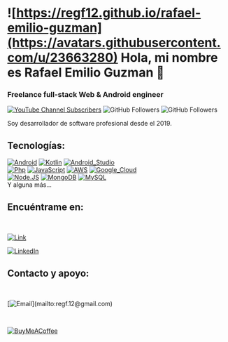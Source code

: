 # ![https://regf12.github.io/rafael-emilio-guzman](https://avatars.githubusercontent.com/u/23663280) Hola, mi nombre es Rafael Emilio Guzman 👋
### Freelance full-stack Web & Android engineer

[![YouTube Channel Subscribers](https://img.shields.io/youtube/channel/subscribers/UCdxI5ohbMIuZcZzDv1CrxMQ?style=social)](https://youtube.com/rafael-emilio-guzman?sub_confirmation=1)
![GitHub Followers](https://img.shields.io/github/followers/regf12?style=social)
![GitHub Followers](https://img.shields.io/github/stars/regf12?style=social)

Soy desarrollador de software profesional desde el 2019.

## Tecnologías:

[![Android](https://img.shields.io/badge/Android-3DDC84?style=for-the-badge&logo=android&logoColor=white&labelColor=101010)]()
[![Kotlin](https://img.shields.io/badge/Kotlin-0095D5?style=for-the-badge&logo=kotlin&logoColor=white&labelColor=101010)]()
[![Android_Studio](https://img.shields.io/badge/Android_Studio-3DDC84?style=for-the-badge&logo=android-studio&logoColor=white&labelColor=101010)]()
</br>
[![Php](https://img.shields.io/badge/Php-yellow?style=for-the-badge&logo=php&logoColor=white&labelColor=101010)]()
[![JavaScript](https://img.shields.io/badge/JavaScript-F7DF1E?style=for-the-badge&logo=javascript&logoColor=white&labelColor=101010)]()
[![AWS](https://img.shields.io/badge/AWS-232F3E?style=for-the-badge&logo=amazon-aws&logoColor=white&labelColor=101010)]()
[![Google_Cloud](https://img.shields.io/badge/Google_Cloud-4285F4?style=for-the-badge&logo=googlecloud&logoColor=white&labelColor=101010)]()
</br>
[![Node.JS](https://img.shields.io/badge/Node.JS-339933?style=for-the-badge&logo=node.js&logoColor=white&labelColor=101010)]()
[![MongoDB](https://img.shields.io/badge/MongoDB-47A248?style=for-the-badge&logo=mongodb&logoColor=white&labelColor=101010)]()
[![MySQL](https://img.shields.io/badge/MySQL-4479A1?style=for-the-badge&logo=mysql&logoColor=white&labelColor=101010)]()
</br>
Y alguna más...

## Encuéntrame en:

</br>

[![Link](https://img.shields.io/badge/Link_Site-rafael_emilio_guzman-39E09B?style=for-the-badge&logo=Linktree&logoColor=white&labelColor=101010)](https://regf12.github.io/rafael-emilio-guzman)

[![LinkedIn](https://img.shields.io/badge/LinkedIn-regf12-0077B5?style=for-the-badge&logo=linkedin&logoColor=white&labelColor=101010)](https://www.linkedin.com/in/regf12)


## Contacto y apoyo:

</br>

[![Email](https://img.shields.io/badge/regf.12@gmail.com-email_personal_(respuesta_lenta)-D14836?style=for-the-badge&logo=gmail&logoColor=white&labelColor=101010)](mailto:regf.12@gmail.com)

</br>

[![BuyMeACoffee](https://img.shields.io/badge/Buy_Me_A_Coffee-apoya_mi_trabajo-FFDD00?style=for-the-badge&logo=buy-me-a-coffee&logoColor=white&labelColor=101010)](https://www.buymeacoffee.com/regf12)
